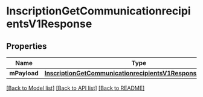 # InscriptionGetCommunicationrecipientsV1Response

## Properties
Name | Type | Description | Notes
------------ | ------------- | ------------- | -------------
**mPayload** | [**InscriptionGetCommunicationrecipientsV1ResponseMPayload***](InscriptionGetCommunicationrecipientsV1ResponseMPayload.md) |  | 

[[Back to Model list]](../README.md#documentation-for-models) [[Back to API list]](../README.md#documentation-for-api-endpoints) [[Back to README]](../README.md)


